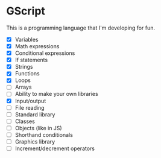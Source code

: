 # GScript
This is a programming language that I'm developing for fun.
- [x] Variables
- [x] Math expressions
- [x] Conditional expressions
- [x] If statements
- [x] Strings
- [x] Functions
- [x] Loops
- [ ] Arrays
- [ ] Ability to make your own libraries
- [x] Input/output
- [ ] File reading
- [ ] Standard library
- [ ] Classes
- [ ] Objects (like in JS)
- [ ] Shorthand conditionals
- [ ] Graphics library
- [ ] Increment/decrement operators

